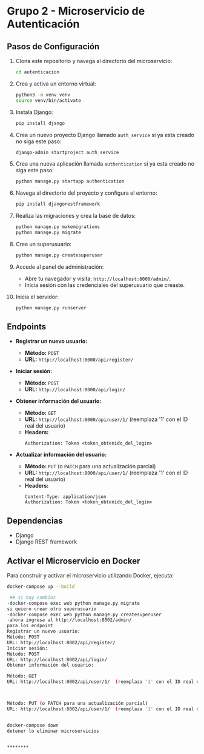 # Grupo 2 - Microservicio de Autenticación

## Pasos de Configuración

1. Clona este repositorio y navega al directorio del microservicio:
    ```bash
    cd autenticacion
    ```

2. Crea y activa un entorno virtual:
    ```bash
    python3 -m venv venv
    source venv/bin/activate
    ```

3. Instala Django:
    ```bash
    pip install django
    ```

4. Crea un nuevo proyecto Django llamado `auth_service` si ya esta creado no siga este paso:
    ```bash
    django-admin startproject auth_service
    ```

5. Crea una nueva aplicación llamada `authentication` si ya esta creado no siga este paso:
    ```bash
    python manage.py startapp authentication
    ```

6. Navega al directorio del proyecto y configura el entorno:
    ```bash
    pip install djangorestframework
    ```

7. Realiza las migraciones y crea la base de datos:
    ```bash
    python manage.py makemigrations
    python manage.py migrate
    ```

8. Crea un superusuario:
    ```bash
    python manage.py createsuperuser
    ```

9. Accede al panel de administración:
    - Abre tu navegador y visita: `http://localhost:8000/admin/`.
    - Inicia sesión con las credenciales del superusuario que creaste.

10. Inicia el servidor:
    ```bash
    python manage.py runserver
    ```

## Endpoints

- **Registrar un nuevo usuario:**
    - **Método:** `POST`
    - **URL:** `http://localhost:8000/api/register/`
  
- **Iniciar sesión:**
    - **Método:** `POST`
    - **URL:** `http://localhost:8000/api/login/`

- **Obtener información del usuario:**
    - **Método:** `GET`
    - **URL:** `http://localhost:8000/api/user/1/`  (reemplaza '1' con el ID real del usuario)
    - **Headers:**
        ```plaintext
        Authorization: Token <token_obtenido_del_login>
        ```

- **Actualizar información del usuario:**
    - **Método:** `PUT` (o `PATCH` para una actualización parcial)
    - **URL:** `http://localhost:8000/api/user/1/`  (reemplaza '1' con el ID real del usuario)
    - **Headers:**
        ```plaintext
        Content-Type: application/json
        Authorization: Token <token_obtenido_del_login>
        ```

## Dependencias

- Django
- Django REST framework

## Activar el Microservicio en Docker

Para construir y activar el microservicio utilizando Docker, ejecuta:

```bash
docker-compose up --build

 ## si hay cambios
-docker-compose exec web python manage.py migrate
si quiero crear otro superusuario
-docker-compose exec web python manage.py createsuperuser
-ahora ingresa al http://localhost:8002/admin/
para los endpoint 
Registrar un nuevo usuario:
Método: POST
URL: http://localhost:8002/api/register/
Iniciar sesión:
Método: POST
URL: http://localhost:8002/api/login/
Obtener información del usuario:

Método: GET
URL: http://localhost:8002/api/user/1/  (reemplaza '1' con el ID real del usuario)



Método: PUT (o PATCH para una actualización parcial)
URL: http://localhost:8002/api/user/1/  (reemplaza '1' con el ID real del usuario)


docker-compose down 
detener lo eliminar microservicios


********

